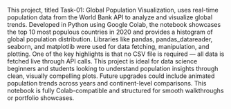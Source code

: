 This project, titled Task-01: Global Population Visualization, uses real-time population data from the World Bank API to analyze and visualize global trends. Developed in Python using Google Colab, the notebook showcases the top 10 most populous countries in 2020 and provides a histogram of global population distribution. Libraries like pandas, pandas_datareader, seaborn, and matplotlib were used for data fetching, manipulation, and plotting. One of the key highlights is that no CSV file is required — all data is fetched live through API calls. This project is ideal for data science beginners and students looking to understand population insights through clean, visually compelling plots. Future upgrades could include animated population trends across years and continent-level comparisons. This notebook is fully Colab-compatible and structured for smooth walkthroughs or portfolio showcases.
